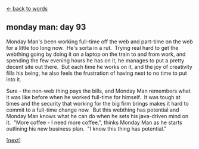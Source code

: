 <script>document.title="𝗯𝟮𝟮 | monday man: day 93"</script><div class="goback">
<a href="/words/">&larr; back to words</a>
</div>
<h2>
monday man: day 93</h2>
<p>Monday Man's been working full-time off the web and part-time on the web for a little too long now.&nbsp; He's sorta in a rut.&nbsp; Trying real hard to get the webthing going by doing it on a laptop on the train to and from work, and spending the few evening hours he has on it, he manages to put a pretty decent site out there.&nbsp; But each time he works on it, and the joy of creativity fills his being, he also feels the frustration of having next to no time to put into it.</p>
<p>Sure - the non-web thing pays the bills, and Monday Man remembers what it was like before when he worked full-time for himself.&nbsp; It was tough at times and the security that working for the big firm brings makes it hard to commit to a full-time change now.&nbsp; But this webthing has potential and Monday Man knows what he can do when he sets his java-driven mind on it.&nbsp; "More coffee - I need more coffee.", thinks Monday Man as he starts outlining his new business plan.&nbsp; "I know this thing has potential."</p>
<p>[<a href="/words/mondayman8/">next</a>]</p>
	
